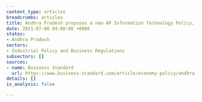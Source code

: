 ```yaml
---
content_type: articles
breadcrumbs: articles
title: Andhra Pradesh proposes a new AP Information Technology Policy, 2021-24
date: 2021-07-08 04:00:00 +0000
states:
- Andhra Pradesh
sectors:
- Industrial Policy and Business Regulations
subsectors: []
sources:
- name: Business Standard
  url: https://www.business-standard.com/article/economy-policy/andhra-unveils-it-policy-for-2021-24-expected-to-create-over-55-000-jobs-121070100050_1.html
details: []
is_analysis: false

---
```

